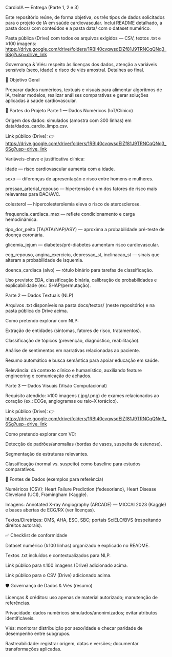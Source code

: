 CardioIA — Entrega (Parte 1, 2 e 3)

Este repositório reúne, de forma objetiva, os três tipos de dados solicitados para o projeto de IA em saúde cardiovascular.
Incluí README detalhado, a pasta docs/ com conteúdos e a pasta data/ com o dataset numérico.

Pasta pública (Drive) com todos os arquivos exigidos — CSV, textos .txt e ≥100 imagens:
https://drive.google.com/drive/folders/1RBI40cvqwsdEIZf81J9TRNCqQNq3_6Sg?usp=drive_link

Governança & Viés: respeito às licenças dos dados, atenção a variáveis sensíveis (sexo, idade) e risco de viés amostral. Detalhes ao final.

🎯 Objetivo Geral

Preparar dados numéricos, textuais e visuais para alimentar algoritmos de IA, treinar modelos, realizar análises comparativas e gerar soluções aplicadas à saúde cardiovascular.

🧩 Partes do Projeto
Parte 1 — Dados Numéricos (IoT/Clínico)

Origem dos dados: simulados (amostra com 300 linhas) em data/dados_cardio_limpo.csv.

Link público (Drive):
👉 https://drive.google.com/drive/folders/1RBI40cvqwsdEIZf81J9TRNCqQNq3_6Sg?usp=drive_link

Variáveis-chave e justificativa clínica:

idade — risco cardiovascular aumenta com a idade.

sexo — diferenças de apresentação e risco entre homens e mulheres.

pressao_arterial_repouso — hipertensão é um dos fatores de risco mais relevantes para DAC/AVC.

colesterol — hipercolesterolemia eleva o risco de aterosclerose.

frequencia_cardiaca_max — reflete condicionamento e carga hemodinâmica.

tipo_dor_peito (TA/ATA/NAP/ASY) — aproxima a probabilidade pré-teste de doença coronária.

glicemia_jejum — diabetes/pré-diabetes aumentam risco cardiovascular.

ecg_repouso, angina_exercicio, depressao_st, inclinacao_st — sinais que alteram a probabilidade de isquemia.

doenca_cardiaca (alvo) — rótulo binário para tarefas de classificação.

Uso previsto: EDA, classificação binária, calibração de probabilidades e explicabilidade (ex.: SHAP/permutação).

Parte 2 — Dados Textuais (NLP)

Arquivos .txt disponíveis na pasta docs/textos/ (neste repositório) e na pasta pública do Drive acima.

Como pretendo explorar com NLP:

Extração de entidades (sintomas, fatores de risco, tratamentos).

Classificação de tópicos (prevenção, diagnóstico, reabilitação).

Análise de sentimentos em narrativas relacionadas ao paciente.

Resumo automático e busca semântica para apoiar educação em saúde.

Relevância: dá contexto clínico e humanístico, auxiliando feature engineering e comunicação de achados.

Parte 3 — Dados Visuais (Visão Computacional)

Requisito atendido: ≥100 imagens (.jpg/.png) de exames relacionados ao coração (ex.: ECGs, angiogramas ou raio-X torácico).

Link público (Drive):
👉 https://drive.google.com/drive/folders/1RBI40cvqwsdEIZf81J9TRNCqQNq3_6Sg?usp=drive_link

Como pretendo explorar com VC:

Detecção de padrões/anomalias (bordas de vasos, suspeita de estenose).

Segmentação de estruturas relevantes.

Classificação (normal vs. suspeito) como baseline para estudos comparativos.

🔗 Fontes de Dados (exemplos para referência)

Numéricos (CSV): Heart Failure Prediction (fedesoriano), Heart Disease Cleveland (UCI), Framingham (Kaggle).

Imagens: Annotated X-ray Angiography (ARCADE) — MICCAI 2023 (Kaggle) e bases abertas de ECG/RX (ver licenças).

Textos/Diretrizes: OMS, AHA, ESC, SBC; portais SciELO/BVS (respeitando direitos autorais).

✅ Checklist de conformidade

 Dataset numérico (≥100 linhas) organizado e explicado no README.

 Textos .txt incluídos e contextualizados para NLP.

 Link público para ≥100 imagens (Drive) adicionado acima.

 Link público para o CSV (Drive) adicionado acima.

🛡️ Governança de Dados & Viés (resumo)

Licenças & créditos: uso apenas de material autorizado; manutenção de referências.

Privacidade: dados numéricos simulados/anonimizados; evitar atributos identificáveis.

Viés: monitorar distribuição por sexo/idade e checar paridade de desempenho entre subgrupos.

Rastreabilidade: registrar origem, datas e versões; documentar transformações aplicadas.
